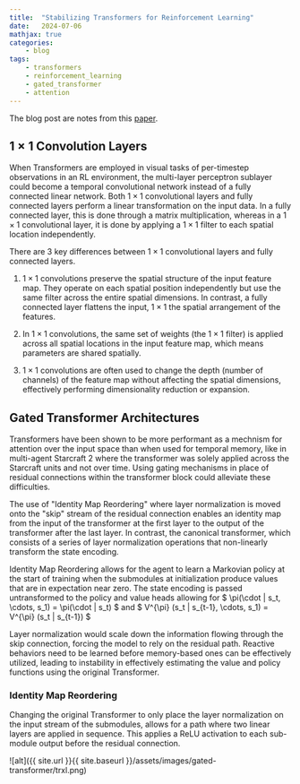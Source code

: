 ```yaml
---
title:  "Stabilizing Transformers for Reinforcement Learning"
date:   2024-07-06
mathjax: true
categories:
    - blog
tags: 
    - transformers
    - reinforcement_learning
    - gated_transformer
    - attention
---
```


The blog post are notes from this [paper](https://arxiv.org/pdf/1910.06764v1).

## $1 \times 1$ Convolution Layers
When Transformers are employed in visual tasks of per-timestep observations in an RL environment, the multi-layer perceptron sublayer could become a temporal convolutional network instead of a fully connected linear network. Both $1 \times 1$ convolutional layers and fully connected layers perform a linear transformation on the input data. In a fully connected layer, this is done through a matrix multiplication, whereas in a $1 \times 1$ convolutional layer, it is done by applying a $1 \times 1$ filter to each spatial location independently.

There are 3 key differences between $1 \times 1$ convolutional layers and fully connected layers.

1. $1 \times 1$ convolutions preserve the spatial structure of the input feature map. They operate on each spatial position independently but use the same filter across the entire spatial dimensions. In contrast, a fully connected layer flattens the input, $1 \times 1$ the spatial arrangement of the features.

2. In $1 \times 1$ convolutions, the same set of weights (the $1 \times 1$ filter) is applied across all spatial locations in the input feature map, which means parameters are shared spatially. 

3. $1 \times 1$ convolutions are often used to change the depth (number of channels) of the feature map without affecting the spatial dimensions, effectively performing dimensionality reduction or expansion.


## Gated Transformer Architectures

Transformers have been shown to be more performant as a mechnism for attention over the input space than when used for temporal memory, like in multi-agent Starcraft 2 where the transformer was solely applied across the Starcraft units and not over time. Using gating mechanisms in place of residual connections within the transformer block could alleviate these difficulties. 

The use of "Identity Map Reordering" where layer normalization is moved onto the "skip" stream of the residual connection enables an identity map from the input of the transformer at the first layer to the output of the transformer after the last layer. In contrast, the canonical transformer, which consists of a series of layer normalization operations that non-linearly transform the state encoding. 

Identity Map Reordering allows for the agent to learn a Markovian policy at the start of training when the submodules at initialization produce values that are in expectation near zero. The state encoding is passed untransformed to the policy and value heads allowing for $ \pi(\cdot | s_t, \cdots, s_1) = \pi(\cdot | s_t) $ and $ V^{\pi} (s_t | s_{t-1}, \cdots, s_1) = V^{\pi} (s_t | s_{t-1}) $

Layer normalization would scale down the information flowing through the skip connection, forcing the model to rely on the residual path. Reactive behaviors need to be learned before memory-based ones can be effectively utilized, leading to instability in effectively estimating the value and policy functions using the original Transformer. 

### Identity Map Reordering

Changing the original Transformer to only place the layer normalization on the input stream of the submodules, allows for a path where two linear layers are applied in sequence. This applies a ReLU activation to each sub-module output before the residual connection.

![alt]({{ site.url }}{{ site.baseurl }}/assets/images/gated-transformer/trxl.png)






